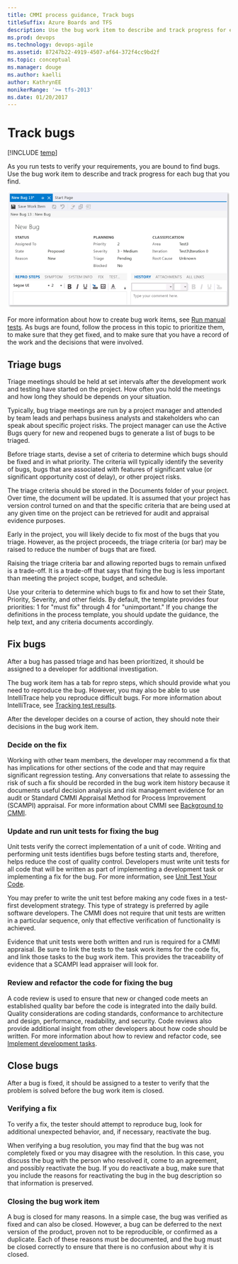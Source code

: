 ```yaml
---
title: CMMI process guidance, Track bugs  
titleSuffix: Azure Boards and TFS
description: Use the bug work item to describe and track progress for each bug that you find.
ms.prod: devops
ms.technology: devops-agile
ms.assetid: 87247b22-4919-4507-af64-372f4cc9bd2f
ms.topic: conceptual
ms.manager: douge
ms.author: kaelli
author: KathrynEE
monikerRange: '>= tfs-2013'
ms.date: 01/20/2017
---
```


# Track bugs

[!INCLUDE [temp](../../../../_shared/version-vsts-tfs-all-versions.md)]

As you run tests to verify your requirements, you are bound to find bugs. Use the bug work item to describe and track progress for each bug that you find.  
  
 ![Bug for CMMI project &#40;work item form&#41;](_img/procguid_cmmiwitform.png "ProcGuid_CMMIwitForm")  
  
 For more information about how to create bug work items, see [Run manual tests](../../../../test/run-manual-tests.md). As bugs are found, follow the process in this topic to prioritize them, to make sure that they get fixed, and to make sure that you have a record of the work and the decisions that were involved.  
  
##  <a name="Triage"></a> Triage bugs  
 Triage meetings should be held at set intervals after the development work and testing have started on the project. How often you hold the meetings and how long they should be depends on your situation.  
  
 Typically, bug triage meetings are run by a project manager and attended by team leads and perhaps business analysts and stakeholders who can speak about specific project risks. The project manager can use the Active Bugs query for new and reopened bugs to generate a list of bugs to be triaged.  
  
 Before triage starts, devise a set of criteria to determine which bugs should be fixed and in what priority. The criteria will typically identify the severity of bugs, bugs that are associated with features of significant value (or significant opportunity cost of delay), or other project risks.  
  
 The triage criteria should be stored in the Documents folder of your project. Over time, the document will be updated. It is assumed that your project has version control turned on and that the specific criteria that are being used at any given time on the project can be retrieved for audit and appraisal evidence purposes.  
  
 Early in the project, you will likely decide to fix most of the bugs that you triage. However, as the project proceeds, the triage criteria (or bar) may be raised to reduce the number of bugs that are fixed.  
  
 Raising the triage criteria bar and allowing reported bugs to remain unfixed is a trade-off. It is a trade-off that says that fixing the bug is less important than meeting the project scope, budget, and schedule.  
  
 Use your criteria to determine which bugs to fix and how to set their State, Priority, Severity, and other fields. By default, the template provides four priorities: 1 for "must fix" through 4 for "unimportant." If you change the definitions in the process template, you should update the guidance, the help text, and any criteria documents accordingly.  
  
##  <a name="Fix"></a> Fix bugs  
 After a bug has passed triage and has been prioritized, it should be assigned to a developer for additional investigation.  
  
 The bug work item has a tab for repro steps, which should provide what you need to reproduce the bug. However, you may also be able to use IntelliTrace help you reproduce difficult bugs. For more information about IntelliTrace, see [Tracking test results](../../../../test/track-test-status.md).  
  
 After the developer decides on a course of action, they should note their decisions in the bug work item.  
  
### Decide on the fix  
 Working with other team members, the developer may recommend a fix that has implications for other sections of the code and that may require significant regression testing. Any conversations that relate to assessing the risk of such a fix should be recorded in the bug work item history because it documents useful decision analysis and risk management evidence for an audit or Standard CMMI Appraisal Method for Process Improvement (SCAMPI) appraisal. For more information about CMMI see [Background to CMMI](guidance-background-to-cmmi.md).  
  
### Update and run unit tests for fixing the bug  
 Unit tests verify the correct implementation of a unit of code. Writing and performing unit tests identifies bugs before testing starts and, therefore, helps reduce the cost of quality control. Developers must write unit tests for all code that will be written as part of implementing a development task or implementing a fix for the bug. For more information, see [Unit Test Your Code](https://msdn.microsoft.com/library/dd264975).  
  
 You may prefer to write the unit test before making any code fixes in a test-first development strategy. This type of strategy is preferred by agile software developers. The CMMI does not require that unit tests are written in a particular sequence, only that effective verification of functionality is achieved.  
  
 Evidence that unit tests were both written and run is required for a CMMI appraisal. Be sure to link the tests to the task work items for the code fix, and link those tasks to the bug work item. This provides the traceability of evidence that a SCAMPI lead appraiser will look for.  
  
### Review and refactor the code for fixing the bug  
 A code review is used to ensure that new or changed code meets an established quality bar before the code is integrated into the daily build. Quality considerations are coding standards, conformance to architecture and design, performance, readability, and security. Code reviews also provide additional insight from other developers about how code should be written. For more information about how to review and refactor code, see [Implement development tasks](guidance-implement-development-tasks.md).  
  
##  <a name="Close"></a> Close bugs  
 After a bug is fixed, it should be assigned to a tester to verify that the problem is solved before the bug work item is closed.  
  
### Verifying a fix  
 To verify a fix, the tester should attempt to reproduce bug, look for additional unexpected behavior, and, if necessary, reactivate the bug.  
  
 When verifying a bug resolution, you may find that the bug was not completely fixed or you may disagree with the resolution. In this case, you discuss the bug with the person who resolved it, come to an agreement, and possibly reactivate the bug. If you do reactivate a bug, make sure that you include the reasons for reactivating the bug in the bug description so that information is preserved.  
  
### Closing the bug work item  
 A bug is closed for many reasons. In a simple case, the bug was verified as fixed and can also be closed. However, a bug can be deferred to the next version of the product, proven not to be reproducible, or confirmed as a duplicate. Each of these reasons must be documented, and the bug must be closed correctly to ensure that there is no confusion about why it is closed.
